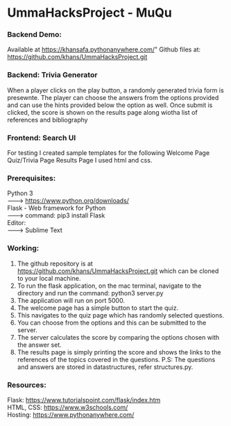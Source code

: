 # UmmaHacksProject - MuQu

### Backend Demo:
Available at https://khansafa.pythonanywhere.com/"
Github files at: https://github.com/khans/UmmaHacksProject.git

### Backend: Trivia Generator 

When a player clicks on the play button, a randomly generated trivia form is presewnte. The player can choose the answers from the options provided and can use the hints provided below the option as well.
Once submit is clicked, the score is shown on the results page along wiotha  list of references and bibliography

### Frontend: Search UI
For testing I created sample templates for the following
Welcome Page
Quiz/Trivia Page
Results Page
I used html and css.

### Prerequisites:
Python 3 <br>
---> https://www.python.org/downloads/ <br>
Flask - Web framework for Python <br>
---> command: pip3 install Flask <br>
Editor: <br>
---> Sublime Text <br> 

### Working:
1) The github repository is at https://github.com/khans/UmmaHacksProject.git which can be cloned to your local machine.
2) To run the flask application, on the mac terminal, navigate to the directory and run the command: 
    python3 server.py
3) The application will run on port 5000. 
4) The welcome page has a simple button to start the quiz.
5) This navigates to the quiz page which has randomly selected questions. 
6) You can choose from the options and this can be submitted to the server.
7) The server calculates the score by comparing the options chosen with the answer set.
8) The results page is simply printing the score and shows the links to the references of the topics covered in the questions.
P.S: The questions and answers are stored in datastructures, refer structures.py.

### Resources: 
Flask: https://www.tutorialspoint.com/flask/index.htm <br>
HTML, CSS: https://www.w3schools.com/ <br>
Hosting: https://www.pythonanywhere.com/ <br>
